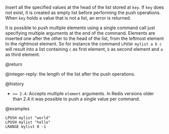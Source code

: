 Insert all the specified values at the head of the list stored at `key`.
If `key` does not exist, it is created as empty list before performing the push
operations.
When `key` holds a value that is not a list, an error is returned.

It is possible to push multiple elements using a single command call just
specifying multiple arguments at the end of the command.
Elements are inserted one after the other to the head of the list, from the
leftmost element to the rightmost element.
So for instance the command `LPUSH mylist a b c` will result into a list
containing `c` as first element, `b` as second element and `a` as third element.

@return

@integer-reply: the length of the list after the push operations.

@history

* `>= 2.4`: Accepts multiple `element` arguments.
  In Redis versions older than 2.4 it was possible to push a single value per
  command.

@examples

```cli
LPUSH mylist "world"
LPUSH mylist "hello"
LRANGE mylist 0 -1
```
